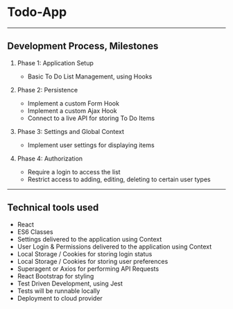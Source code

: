 # Todo-App

---

## Development Process, Milestones

1. Phase 1: Application Setup
    - Basic To Do List Management, using Hooks

2. Phase 2: Persistence
    - Implement a custom Form Hook
    - Implement a custom Ajax Hook
    - Connect to a live API for storing To Do Items

3. Phase 3: Settings and Global Context
    - Implement user settings for displaying items

4. Phase 4: Authorization
    - Require a login to access the list
    - Restrict access to adding, editing, deleting to certain user types

---

## Technical tools used

- React
- ES6 Classes
- Settings delivered to the application using Context
- User Login & Permissions delivered to the application using Context
- Local Storage / Cookies for storing login status
- Local Storage / Cookies for storing user preferences
- Superagent or Axios for performing API Requests
- React Bootstrap for styling
- Test Driven Development, using Jest
- Tests will be runnable locally
- Deployment to cloud provider